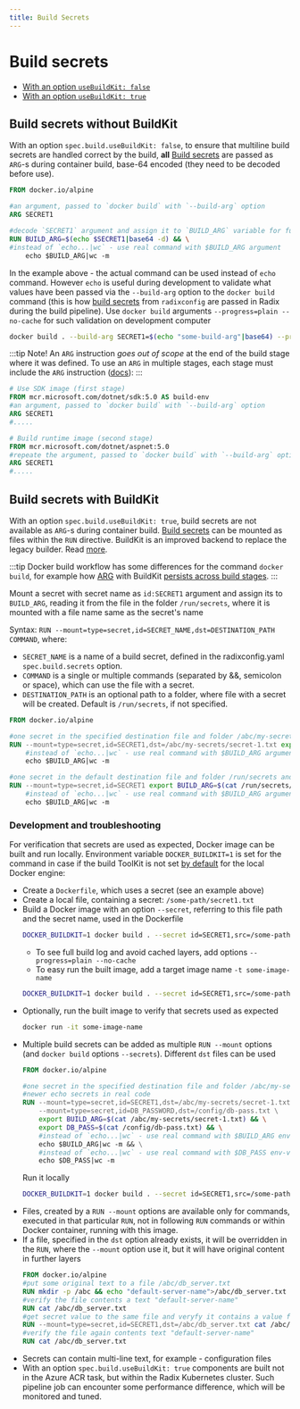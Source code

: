 ```yaml
---
title: Build Secrets
---
```


# Build secrets
* [With an option `useBuildKit: false`](./#build-secrets-without-buildkit)
* [With an option `useBuildKit: true`](./#build-secrets-with-buildkit)


## Build secrets without BuildKit  
With an option `spec.build.useBuildKit: false`, to ensure that multiline build secrets are handled correct by the build, **all** [Build secrets](/radix-config/index.md#secrets) are passed as `ARG`-s during container build, base-64 encoded (they need to be decoded before use).

```dockerfile
FROM docker.io/alpine

#an argument, passed to `docker build` with `--build-arg` option
ARG SECRET1

#decode `SECRET1` argument and assign it to `BUILD_ARG` variable for further commands in this `RUN`
RUN BUILD_ARG=$(echo $SECRET1|base64 -d) && \
#instead of `echo...|wc` - use real command with $BUILD_ARG argument
    echo $BUILD_ARG|wc -m
```

In the example above - the actual command can be used instead of `echo` command. However `echo` is useful during development to validate what values have been passed via the `--build-arg` option to the `docker build` command (this is how [build secrets](/radix-config/index.md#secrets) from `radixconfig` are passed in Radix during the build pipeline). Use `docker build` arguments `--progress=plain --no-cache` for such validation on development computer

```sh
docker build . --build-arg SECRET1=$(echo "some-build-arg"|base64) --progress=plain --no-cache
```

:::tip
Note! An `ARG` instruction _goes out of scope_ at the end of the build stage where it was defined. To use an `ARG` in multiple stages, each stage must include the `ARG` instruction ([docs](https://docs.docker.com/engine/reference/builder/#arg)):
:::

```dockerfile
# Use SDK image (first stage)
FROM mcr.microsoft.com/dotnet/sdk:5.0 AS build-env
#an argument, passed to `docker build` with `--build-arg` option
ARG SECRET1
#.....

# Build runtime image (second stage)
FROM mcr.microsoft.com/dotnet/aspnet:5.0
#repeate the argument, passed to `docker build` with `--build-arg` option
ARG SECRET1
#.....
```
## Build secrets with BuildKit  
With an option `spec.build.useBuildKit: true`, build secrets are not available as `ARG`-s during container build. [Build secrets](/radix-config/index.md#secrets) can be mounted as files within the `RUN` directive. BuildKit is an improved backend to replace the legacy builder. Read [more](https://docs.docker.com/build/buildkit/).

:::tip
Docker build workflow has some differences for the command `docker build`, for example how [ARG](https://docs.docker.com/engine/reference/builder/#understand-how-arg-and-from-interact) with BuildKit [persists across build stages](https://github.com/moby/buildkit/issues/1977).
:::

Mount a secret with secret name as `id:SECRET1` argument and assign its to `BUILD_ARG`, reading it from the file in the folder `/run/secrets`, where it is mounted with a file name same as the secret's name

Syntax: `RUN --mount=type=secret,id=SECRET_NAME,dst=DESTINATION_PATH COMMAND`, where:
- `SECRET_NAME` is a name of a build secret, defined in the radixconfig.yaml `spec.build.secrets` option.
- `COMMAND` is a single or multiple commands (separated by &&, semicolon or space), which can use the file with a secret.
- `DESTINATION_PATH` is an optional path to a folder, where file with a secret will be created. Default is `/run/secrets`, if not specified.
```dockerfile
FROM docker.io/alpine

#one secret in the specified destination file and folder /abc/my-secrets/secret-1.txt
RUN --mount=type=secret,id=SECRET1,dst=/abc/my-secrets/secret-1.txt export BUILD_ARG=$(cat /abc/my-secrets/secret-1.txt) && \
    #instead of `echo...|wc` - use real command with $BUILD_ARG argument
    echo $BUILD_ARG|wc -m 

#one secret in the default destination file and folder /run/secrets and a file with a name, the same as the secret name
RUN --mount=type=secret,id=SECRET1 export BUILD_ARG=$(cat /run/secrets/SECRET1) && \
    #instead of `echo...|wc` - use real command with $BUILD_ARG argument
    echo $BUILD_ARG|wc -m 
```

### Development and troubleshooting
For verification that secrets are used as expected, Docker image can be built and run locally. Environment variable `DOCKER_BUILDKIT=1` is set for the command in case if the build ToolKit is not set [by default](https://docs.docker.com/build/buildkit/#getting-started) for the local Docker engine:
* Create a `Dockerfile`, which uses a secret (see an example above)  
* Create a local file, containing a secret: `/some-path/secret1.txt`
* Build a Docker image with an option `--secret`, referring to this file path and the secret name, used in the Dockerfile 
  ```bash
  DOCKER_BUILDKIT=1 docker build . --secret id=SECRET1,src=/some-path/secret1.txt -t some-image-name
  ```
  * To see full build log and avoid cached layers, add options `--progress=plain --no-cache`
  * To easy run the built image, add a target image name `-t some-image-name`
  ```bash
  DOCKER_BUILDKIT=1 docker build . --secret id=SECRET1,src=/some-path/secret1.txt -t some-image-name --progress=plain --no-cache
  ```
* Optionally, run the built image to verify that secrets used as expected
  ```bash
  docker run -it some-image-name
  ```
* Multiple build secrets can be added as multiple `RUN --mount` options (and `docker build` options `--secrets`). Different `dst` files can be used
  ```dockerfile
  FROM docker.io/alpine
  
  #one secret in the specified destination file and folder /abc/my-secrets/secret-1.txt
  #newer echo secrets in real code
  RUN --mount=type=secret,id=SECRET1,dst=/abc/my-secrets/secret-1.txt \
      --mount=type=secret,id=DB_PASSWORD,dst=/config/db-pass.txt \
      export BUILD_ARG=$(cat /abc/my-secrets/secret-1.txt) && \
      export DB_PASS=$(cat /config/db-pass.txt) && \
      #instead of `echo...|wc` - use real command with $BUILD_ARG env-var
      echo $BUILD_ARG|wc -m && \
      #instead of `echo...|wc` - use real command with $DB_PASS env-var
      echo $DB_PASS|wc -m
  ```
  Run it locally
  ```bash
  DOCKER_BUILDKIT=1 docker build . --secret id=SECRET1,src=/some-path/secret1.txt --secret id=DB_PASSWORD,src=/maybe-another-path/db_password.txt -t some-image-name --progress=plain --no-cache
  ```
* Files, created by a `RUN --mount` options are available only for commands, executed in that particular `RUN`, not in following `RUN` commands or within Docker container, running with this image.
* If a file, specified in the `dst` option already exists, it will be overridden in the `RUN`, where the `--mount` option use it, but it will have original content in further layers
    ```dockerfile
    FROM docker.io/alpine
    #put some original text to a file /abc/db_server.txt
    RUN mkdir -p /abc && echo "default-server-name">/abc/db_server.txt
    #verify the file contents a text "default-server-name"
    RUN cat /abc/db_server.txt
    #get secret value to the same file and veryfy it contains a value from the secret, overriding the original text
    RUN --mount=type=secret,id=SECRET1,dst=/abc/db_server.txt cat /abc/db_server.txt
    #verify the file again contents text "default-server-name"
    RUN cat /abc/db_server.txt
    ```
* Secrets can contain multi-line text, for example - configuration files
* With an option `spec.build.useBuildKit: true` components are built not in the Azure ACR task, but within the Radix Kubernetes cluster. Such pipeline job can encounter some performance difference, which will be monitored and tuned.